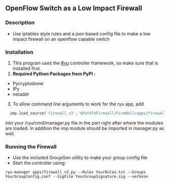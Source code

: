 ##  OpenFlow Switch as a Low Impact Firewall
### Description 
* Use iptables style rules and a json based config file to make a low impact firewall on an openflow capable switch
### Installation 
1. This program uses the [Ryu](https://github.com/osrg/ryu) controller framework, so make sure that is installed first.
2.  **Required Python Packages from PyPI :**
  
* Pycryptodome 
* IPy 
* netaddr 
3.  To allow command line arguments to work for the ryu app, add 

   ```python
     imp.load_source('firewall_v3','$PathToFirewall/FireWall/apps/firewall_v3.py')
   ```
   into your /ryu/cmd/manager.py file in the part right after where the modules are loaded. 
   In addition the imp module should be imported in manager.py as well.

### Running the Firewall
* Use the included GroupGen utility to make your group config file 
* Start the controller using:
```shell 
ryu-manager apps/firewall_v3.py --Rules YourRules.txt --Groups YourGroupConfig.conf --SigFile YourGroupSignature.sig --verbose

```
